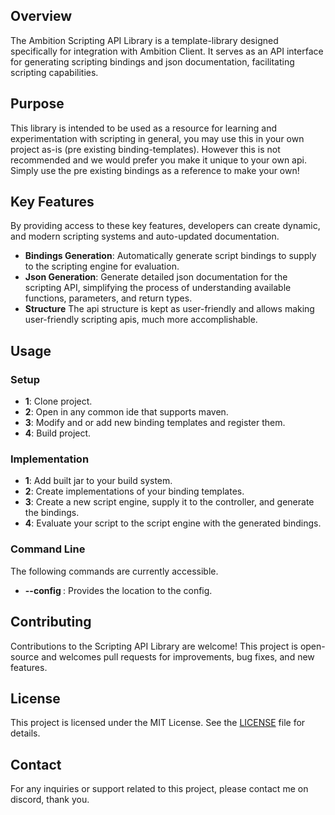 ## Overview

The Ambition Scripting API Library is a template-library designed specifically for integration with Ambition Client.
It serves as an API interface for generating scripting bindings and json documentation, facilitating scripting capabilities.

## Purpose

This library is intended to be used as a resource for learning and experimentation with scripting in general, you may use this in your own project as-is (pre existing binding-templates).
However this is not recommended and we would prefer you make it unique to your own api. Simply use the pre existing bindings as a reference to make your own!

## Key Features

By providing access to these key features, developers can create dynamic, and modern scripting systems and auto-updated documentation.
- **Bindings Generation**: Automatically generate script bindings to supply to the scripting engine for evaluation.
- **Json Generation**: Generate detailed json documentation for the scripting API, simplifying the process of understanding available functions, parameters, and return types.
- **Structure** The api structure is kept as user-friendly and allows making user-friendly scripting apis, much more accomplishable.

## Usage

### Setup

- **1**: Clone project.
- **2**: Open in any common ide that supports maven.
- **3**: Modify and or add new binding templates and register them.
- **4**: Build project.

### Implementation

- **1**: Add built jar to your build system.
- **2**: Create implementations of your binding templates.
- **3**: Create a new script engine, supply it to the controller, and generate the bindings.
- **4**: Evaluate your script to the script engine with the generated bindings.

### Command Line

The following commands are currently accessible.
- **--config <path>**: Provides the location to the config.

## Contributing

Contributions to the Scripting API Library are welcome! This project is open-source and welcomes pull requests for improvements, bug fixes, and new features.

## License

This project is licensed under the MIT License. See the [LICENSE](LICENSE) file for details.

## Contact

For any inquiries or support related to this project, please contact me on discord, thank you.
